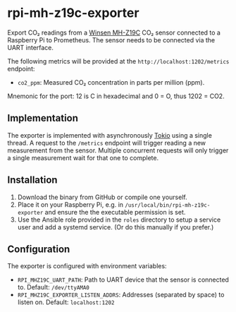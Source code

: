 # rpi-mh-z19c-exporter

Export CO₂ readings from a
[Winsen MH-Z19C](https://www.winsen-sensor.com/sensors/co2-sensor/mh-z19c.html)
CO₂ sensor connected to a Raspberry Pi to Prometheus.
The sensor needs to be connected via the UART interface.

The following metrics will be provided at the `http://localhost:1202/metrics`
endpoint:

* `co2_ppm`: Measured CO₂ concentration in parts per million (ppm).

Mnemonic for the port: 12 is C in hexadecimal and 0 = O, thus 1202 = CO2.


## Implementation

The exporter is implemented with asynchronously [Tokio](https://tokio.rs/) using
a single thread. A request to the `/metrics` endpoint will trigger reading a
new measurement from the sensor. Multiple concurrent requests will only trigger
a single measurement wait for that one to complete.


## Installation

1. Download the binary from GitHub or compile one yourself.
2. Place it on your Raspberry Pi, e.g. in `/usr/local/bin/rpi-mh-z19c-exporter`
   and ensure the the executable permission is set.
3. Use the Ansible role provided in the `roles` directory to setup a service
   user and add a systemd service. (Or do this manually if you prefer.)


## Configuration

The exporter is configured with environment variables:

* `RPI_MHZ19C_UART_PATH`: Path to UART device that the sensor is connected to.
  Default: `/dev/ttyAMA0`
* `RPI_MHZ19C_EXPORTER_LISTEN_ADDRS`: Addresses (separated by space) to listen
  on. Default: `localhost:1202`
